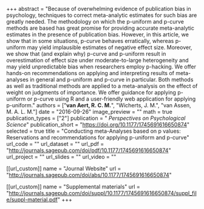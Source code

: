 +++
abstract = "Because of overwhelming evidence of publication bias in psychology, techniques to correct meta-analytic estimates for such bias are greatly needed. The methodology on which the p-uniform and p-curve methods are based has great promise for providing accurate meta-analytic estimates in the presence of publication bias. However, in this article, we show that in some situations, p-curve behaves erratically, whereas p-uniform may yield implausible estimates of negative effect size. Moreover, we show that (and explain why) p-curve and p-uniform result in overestimation of effect size under moderate-to-large heterogeneity and may yield unpredictable bias when researchers employ p-hacking. We offer hands-on recommendations on applying and interpreting results of meta-analyses in general and p-uniform and p-curve in particular. Both methods as well as traditional methods are applied to a meta-analysis on the effect of weight on judgments of importance. We offer guidance for applying p-uniform or p-curve using R and a user-friendly web application for applying p-uniform."
authors = ["**van Aert, R. C. M.**", "Wicherts, J. M.", "van Assen, M. A. L. M."]
date = "2016-09-26"
image_preview = ""
math = true
publication_types = ["2"]
publication = " *Perspectives on Psychological Science*"
publication_short = "https://doi.org/10.1177/1745691616650874"
selected = true
title = "Conducting meta-Analyses based on p values: Reservations and recommendations for applying p-uniform and p-curve"
url_code = ""
url_dataset = ""
url_pdf = "http://journals.sagepub.com/doi/pdf/10.1177/1745691616650874"
url_project = ""
url_slides = ""
url_video = ""

[[url_custom]]
name = "Journal Website"
url = "http://journals.sagepub.com/doi/abs/10.1177/1745691616650874"

[[url_custom]]
name = "Supplemental materials"
url = "http://journals.sagepub.com/doi/suppl/10.1177/1745691616650874/suppl_file/suppl-material.pdf"
+++